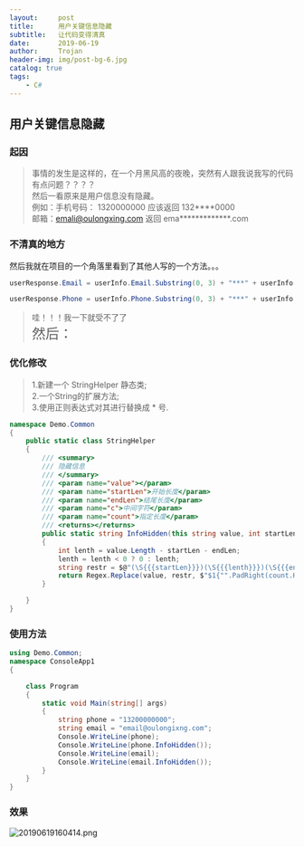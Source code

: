 ```yaml
---
layout:     post
title:      用户关键信息隐藏
subtitle:   让代码变得清真
date:       2019-06-19
author:     Trojan
header-img: img/post-bg-6.jpg
catalog: true
tags:
    - C#
---
```


## 用户关键信息隐藏


### 起因
> 事情的发生是这样的，在一个月黑风高的夜晚，突然有人跟我说我写的代码有点问题？？？？ </br>
> 然后一看原来是用户信息没有隐藏。</br>
> 例如：手机号码： 1320000000 应该返回 132\*\*\*\*0000</br>
> 邮箱：emali@oulongxing.com 返回 ema\*\*\*\*\*\*\*\*\*\*\*\*\*.com

### 不清真的地方

然后我就在项目的一个角落里看到了其他人写的一个方法。。。
```csharp
userResponse.Email = userInfo.Email.Substring(0, 3) + "***" + userInfo.Email.Substring(userInfo.Email.IndexOf("@"));

userResponse.Phone = userInfo.Phone.Substring(0, 3) + "***" + userInfo.Phone.Substring(userInfo.Phone.Length - 3);
```
> 哇！！！我一下就受不了了</br>
> <font size="5">然后：</font></br>

### 优化修改

> 1.新建一个 StringHelper 静态类;</br>
> 2.一个String的扩展方法;</br>
> 3.使用正则表达式对其进行替换成 \* 号.
```csharp
namespace Demo.Common
{
    public static class StringHelper
    {
        /// <summary>
        /// 隐藏信息
        /// </summary>
        /// <param name="value"></param>
        /// <param name="startLen">开始长度</param>
        /// <param name="endLen">结尾长度</param>
        /// <param name="c">中间字符</param>
        /// <param name="count">指定长度</param>
        /// <returns></returns>
        public static string InfoHidden(this string value, int startLen = 3, int endLen = 4, char c = '*',int? count=null)
        {
            int lenth = value.Length - startLen - endLen;
            lenth = lenth < 0 ? 0 : lenth;
            string restr = $@"(\S{{{startLen}}})(\S{{{lenth}}})(\S{{{endLen}}})";
            return Regex.Replace(value, restr, $"$1{"".PadRight(count.HasValue?count.Value:lenth, c)}$3");
        }

    }
}
```

### 使用方法

```csharp
using Demo.Common;
namespace ConsoleApp1
{

    class Program
    {
        static void Main(string[] args)
        {
            string phone = "13200000000";
            string email = "email@oulongixng.com";
            Console.WriteLine(phone);
            Console.WriteLine(phone.InfoHidden());
            Console.WriteLine(email);
            Console.WriteLine(email.InfoHidden());
        }
    }
}
```
### 效果
![20190619160414.png](http://images.oulongxing.com//blog/20190619160414.png)
